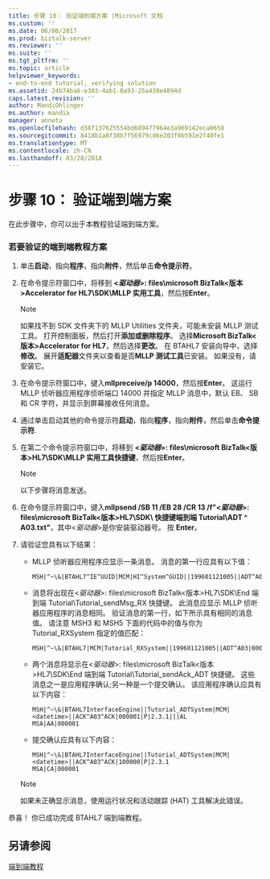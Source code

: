 ```yaml
---
title: 步骤 10： 验证端到端方案 |Microsoft 文档
ms.custom: ''
ms.date: 06/08/2017
ms.prod: biztalk-server
ms.reviewer: ''
ms.suite: ''
ms.tgt_pltfrm: ''
ms.topic: article
helpviewer_keywords:
- end-to-end tutorial, verifying solution
ms.assetid: 24b74ba6-e303-4ab1-8a93-25a430e4894d
caps.latest.revision: ''
author: MandiOhlinger
ms.author: mandia
manager: anneta
ms.openlocfilehash: d38f137625554bd689477964e3a969142eca0658
ms.sourcegitcommit: 8418b1a8f38b7f56979cd6e203f0b591e2f40fe1
ms.translationtype: MT
ms.contentlocale: zh-CN
ms.lasthandoff: 03/28/2018
---
```

# <a name="step-10-verify-the-end-to-end-scenario"></a>步骤 10： 验证端到端方案
在此步骤中，你可以出于本教程验证端到端方案。  
  
### <a name="to-verify-the-end-to-end-tutorial-scenario"></a>若要验证的端到端教程方案  
  
1.  单击**启动**，指向**程序**，指向**附件**，然后单击**命令提示符**。  
  
2.  在命令提示符窗口中，将移到 **\<*驱动器*\>: files\microsoft BizTalk\<版本\>Accelerator for HL7\SDK\MLLP 实用工具**，然后按**Enter**。  
  
    > [!NOTE]
    >  如果找不到 SDK 文件夹下的 MLLP Utilities 文件夹，可能未安装 MLLP 测试工具。 打开控制面板，然后打开**添加或删除程序**。 选择**Microsoft BizTalk\<版本\>Accelerator for HL7**，然后选择**更改**。 在 BTAHL7 安装向导中，选择**修改**。 展开**适配器**文件夹以查看是否**MLLP 测试工具**已安装。 如果没有，请安装它。  
  
3.  在命令提示符窗口中，键入**mllpreceive/p 14000**，然后按**Enter**。 这运行 MLLP 侦听器应用程序侦听端口 14000 并指定 MLLP 消息中，默认 EB、 SB 和 CR 字符，并显示到屏幕接收任何消息。  
  
4.  通过单击启动其他的命令提示符**启动**，指向**程序**，指向**附件**，然后单击**命令提示符**.  
  
5.  在第二个命令提示符窗口中，将移到 **\<*驱动器*\>: files\microsoft BizTalk\<版本\>HL7\SDK\MLLP 实用工具快捷键**，然后按**Enter**。  
  
    > [!NOTE]
    >  以下步骤将消息发送。  
  
6.  在命令提示符窗口中，键入**mllpsend /SB 11 /EB 28 /CR 13 /f"\<*驱动器*\>: files\microsoft BizTalk\<版本\>HL7\SDK\ 快捷键端到端 Tutorial\ADT ^ A03.txt"**，其中\<*驱动器*\>是你安装驱动器号。 按 **Enter**。  
  
7.  请验证您具有以下结果：  
  
    -   MLLP 侦听器应用程序应显示一条消息。 消息的第一行应具有以下值：  
  
        ```  
        MSH|^~\&|BTAHL7^IE^UUID|MCM|HI^System^GUID||199601121005||ADT^A04|000001|P|2.4|||SU|NE  
        ```  
  
    -   消息将出现在\<*驱动器*\>: files\microsoft BizTalk\<版本\>HL7\SDK\End 端到端 Tutorial\Tutorial_sendMsg_RX 快捷键。 此消息应显示 MLLP 侦听器应用程序的消息相同。 验证消息的第一行，如下所示具有相同的消息值。 请注意 MSH3 和 MSH5 下面的代码中的值与你为 Tutorial_RXSystem 指定的值匹配：  
  
        ```  
        MSH|^~\&|BTAHL7|MCM|Tutorial_RXSystem||199601121005||ADT^A03|000001|P|2.3.1  
        ```  
  
    -   两个消息将显示在\<*驱动器*\>: files\microsoft BizTalk\<版本\>HL7\SDK\End 端到端 Tutorial\Tutorial_sendAck_ADT 快捷键。 这些消息之一是应用程序确认;另一种是一个提交确认。 该应用程序确认应具有以下内容：  
  
        ```  
        MSH|^~\&|BTAHL7InterfaceEngine||Tutorial_ADTSystem|MCM|<datetime>||ACK^A03^ACK|000001|P|2.3.1|||AL  
        MSA|AA|000001  
        ```  
  
    -   提交确认应具有以下内容：  
  
        ```  
        MSH|^~\&|BTAHL7InterfaceEngine||Tutorial_ADTSystem|MCM|<datetime>||ACK^A03^ACK|100000|P|2.3.1  
        MSA|CA|000001  
        ```  
  
    > [!NOTE]
    >  如果未正确显示消息，使用运行状况和活动跟踪 (HAT) 工具解决此错误。  
  
 恭喜！ 你已成功完成 BTAHL7 端到端教程。  
  
## <a name="see-also"></a>另请参阅  
 [端到端教程](../../adapters-and-accelerators/accelerator-hl7/end-to-end-tutorial1.md)